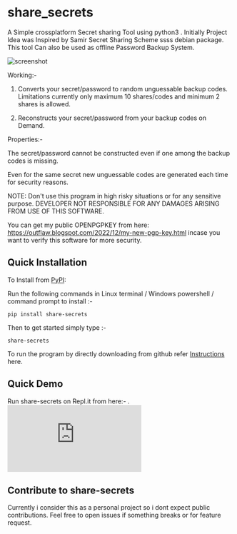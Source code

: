 # share_secrets

A Simple crossplatform Secret sharing Tool using python3 . Initially Project Idea was Inspired by Samir Secret Sharing Scheme ssss debian package. This tool Can also be used as offline Password Backup System. 

![screenshot](https://user-images.githubusercontent.com/58029804/210178132-b543d5aa-d28a-4c80-80f9-9f042a8375c1.png)

Working:-

1) Converts your secret/password to random unguessable backup codes. Limitations currently only maximum 10 shares/codes and minimum 2 shares is allowed.

2) Reconstructs your secret/password from your backup codes on Demand.

Properties:-

The secret/password cannot be constructed even if one among the backup codes is missing.

Even for the same secret new unguessable codes are generated each time for security reasons. 

NOTE: Don't use this program in high risky situations or for any sensitive purpose. DEVELOPER NOT RESPONSIBLE FOR ANY DAMAGES ARISING FROM USE OF THIS SOFTWARE.

You can get my public OPENPGPKEY from here: https://outflaw.blogspot.com/2022/12/my-new-pgp-key.html incase you want to verify this software for more security.

Quick Installation
------------------

To Install from [PyPI](https://pypi.org/project/share-secrets/):

Run the following commands in Linux terminal / Windows powershell / command prompt to install :-

```
pip install share-secrets
```
Then to get started simply type :-

```
share-secrets 
```
To run the program by directly downloading from github refer [ Instructions](/Install.md) here.

## Quick Demo

 Run share-secrets on Repl.it from here:- . [![Run on Repl.it](https://repl.it/badge/github/plibither8/2048.cpp)](https://replit.com/@AnishM9/sharesecrets-1#.replit)

Contribute to share-secrets
---------------------------
Currently i consider this as a personal project so i dont expect public contributions.
Feel free to open issues if something breaks or for feature request. 
